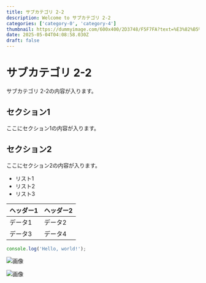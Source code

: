 ```yaml
---
title: サブカテゴリ 2-2
description: Welcome to サブカテゴリ 2-2
categories: ['category-0', 'category-4']
thumbnail: https://dummyimage.com/600x400/2D3748/F5F7FA?text=%E3%82%B5%E3%83%96%E3%82%AB%E3%83%86%E3%82%B4%E3%83%AA+2-2
date: 2025-05-04T04:08:58.030Z
draft: false
---
```


# サブカテゴリ 2-2

サブカテゴリ 2-2の内容が入ります。

## セクション1
ここにセクション1の内容が入ります。

## セクション2
ここにセクション2の内容が入ります。

- リスト1
- リスト2
- リスト3

| ヘッダー1 | ヘッダー2 |
| --------- | --------- |
| データ1   | データ2   |
| データ3   | データ4   |

```javascript
console.log('Hello, world!');
```


![画像](https://dummyimage.com/320x180/2D3748/F5F7FA?text=%E3%82%B5%E3%83%96%E3%82%AB%E3%83%86%E3%82%B4%E3%83%AA+2-2)

![画像](https://dummyimage.com/640x360/1A202C/EDF2F7?text=%E3%82%B5%E3%83%96%E3%82%AB%E3%83%86%E3%82%B4%E3%83%AA+2-2)
